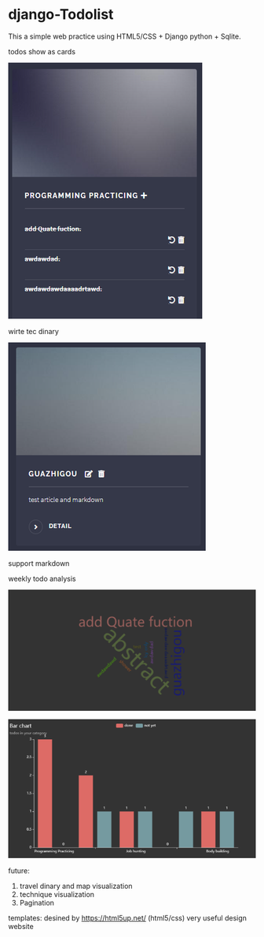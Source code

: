# django-Todolist
This a simple web practice using HTML5/CSS + Django python + Sqlite.


todos show as cards

![1](screenshot/todo.png)

wirte tec dinary 

![2](screenshot/article.png)

support markdown 



weekly todo analysis

![4](screenshot/wordcloud.png)

![5](screenshot/bar.png)

future:
  1. travel dinary and map visualization
  2. technique visualization
  3. Pagination 



templates: desined by https://html5up.net/  (html5/css)
very useful design website

